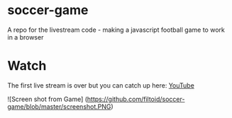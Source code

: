 # soccer-game
A repo for the livestream code - making a javascript football game to work in a browser

# Watch
The first live stream is over but you can catch up here:
[YouTube](https://www.youtube.com/watch?v=qcrLGfbkotU)

![Screen shot from Game] (https://github.com/filtoid/soccer-game/blob/master/screenshot.PNG)